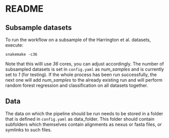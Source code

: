 # README

## Subsample datasets

To run the workflow on a subsample of the Harrington et al. datasets, execute:

`snakemake -c36`

Note that this willl use *36* cores, you can adjust accordingly.
The number of subsampled datasets is set in `config.yaml` as *num_samples* and is currently set to *1* (for testing).
If the whole process has been run successfully, the next one will add *num_samples* to the already existing run and will perform random forest regression and classification on all datasets together.

## Data
The data on which the pipeline should be run needs to be stored in a folder that is defined in `config.yaml` as data_folder.
This folder should contain subfolders which themselves contain alignments as nexus or fasta files, or symlinks to such files.